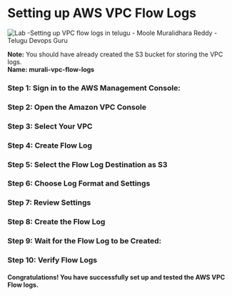 # Setting up AWS VPC Flow Logs
![Lab -Setting up VPC flow logs in telugu - Moole Muralidhara Reddy - Telugu Devops Guru](https://github.com/telugudevopsguru/AWS-Networking-5-Days-Practical-Live-Workshop/blob/b6869a87e51e721d6f618df71b44cae94ef5367a/Day%201-%20%20AWS%20VPC%20Overview/Images/Lab%20-Setting%20up%20VPC%20flow%20logs%20in%20telugu%20-%20Moole%20Muralidhara%20Reddy%20-%20Telugu%20Devops%20Guru.png)

**Note:** You should have already created the S3 bucket for storing the VPC logs.<br>
**Name: murali-vpc-flow-logs**

### Step 1: Sign in to the AWS Management Console:
### Step 2: Open the Amazon VPC Console
### Step 3: Select Your VPC
### Step 4: Create Flow Log
### Step 5: Select the Flow Log Destination as S3
### Step 6: Choose Log Format and Settings
### Step 7: Review Settings
### Step 8: Create the Flow Log
### Step 9: Wait for the Flow Log to be Created:
### Step 10: Verify Flow Logs

#### Congratulations! You have successfully set up and tested the AWS VPC Flow logs.
